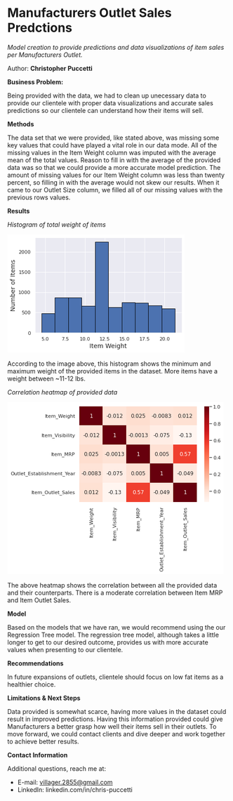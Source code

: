 # Manufacturers Outlet Sales Predctions

*Model creation to provide predictions and data visualizations of item sales per Manufacturers Outlet.*

Author: **Christopher Puccetti**

**Business Problem:**

Being provided with the data, we had to clean up unecessary data to provide our clientele with proper data visualizations and accurate sales predictions so our clientele can understand how their items will sell.

**Methods**

The data set that we were provided, like stated above, was missing some key values that could have played a vital role in our data mode. All of the missing values in the Item Weight column was imputed with the average mean of the total values. Reason to fill in with the average of the provided data was so that we could provide a more accurate model prediction. The amount of missing values for our Item Weight column was less than twenty percent, so filling in with the average would not skew our results. When it came to our Outlet Size column, we filled all of our missing values with the previous rows values.

**Results**

*Histogram of total weight of items*

![](histogram.png)

According to the image above, this histogram shows the minimum and maximum weight of the provided items in the dataset. More items have a weight between ~11-12 lbs.


*Correlation heatmap of provided data*

![](heatmap.png)

The above heatmap shows the correlation between all the provided data and their counterparts. There is a moderate correlation between Item MRP and Item Outlet Sales.

**Model**

Based on the models that we have ran, we would recommend using the our Regression Tree model. The regression tree model, although takes a little longer to get to our desired outcome, provides us with more accurate values when presenting to our clientele.

**Recommendations**

In future expansions of outlets, clientele should focus on low fat items as a healthier choice. 

**Limitations & Next Steps**

Data provided is somewhat scarce, having more values in the dataset could result in improved predictions. Having this information provided could give Manufacturers a better grasp how well their items sell in their outlets. To move forward, we could contact clients and dive deeper and work together to achieve better results. 

**Contact Information**

Additional questions, reach me at:
* E-mail: villager.2855@gmail.com
* LinkedIn: linkedin.com/in/chris-puccetti


